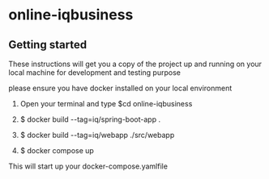 # online-iqbusiness
## Getting started

These instructions will get you a copy of the project up and running on your local machine for development and testing purpose

please ensure you have docker installed on your local environment

1. Open your terminal and type $cd online-iqbusiness

2. $ docker build --tag=iq/spring-boot-app . 

3. $ docker build --tag=iq/webapp ./src/webapp

4. $ docker compose up 

This will start up your docker-compose.yamlfile
